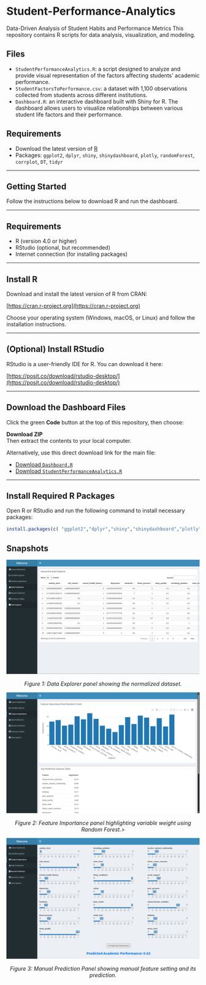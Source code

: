 # Student-Performance-Analytics
Data-Driven Analysis of Student Habits and Performance Metrics
This repository contains R scripts for data analysis, visualization, and modeling.

## Files
- `StudentPerformanceAnalytics.R`: a script designed to analyze and provide visual representation of the factors affecting students' academic performance.
- `StudentFactorsToPerformance.csv`: a dataset with 1,100 observations collected from students across different institutions.
- `Dashboard.R`: an interactive dashboard built with Shiny for R. The dashboard allows users to visualize relationships between various student life factors and their performance.

## Requirements
- Download the latest version of [R](https://posit.co/download/rstudio-desktop/)
- Packages: `ggplot2`, `dplyr`, `shiny`, `shinydashboard`, `plotly`, `randomForest`, `corrplot`, `DT`, `tidyr`

---

## Getting Started

Follow the instructions below to download R and run the dashboard.

---

## Requirements

- R (version 4.0 or higher)
- RStudio (optional, but recommended)
- Internet connection (for installing packages)

---

## Install R

Download and install the latest version of R from CRAN:

[https://cran.r-project.org](https://cran.r-project.org)

Choose your operating system (Windows, macOS, or Linux) and follow the installation instructions.

---

## (Optional) Install RStudio

RStudio is a user-friendly IDE for R. You can download it here:

 [https://posit.co/download/rstudio-desktop/](https://posit.co/download/rstudio-desktop/)

---

## Download the Dashboard Files

Click the green **Code** button at the top of this repository, then choose:

**Download ZIP**  
Then extract the contents to your local computer.

Alternatively, use this direct download link for the main file:

- [Download `Dashboard.R`](https://raw.githubusercontent.com/robaaaru/Student-Performance-Analytics/main/Dashboard.R)
- [Download `StudentPerformanceAnalytics.R`](https://raw.githubusercontent.com/robaaaru/Student-Performance-Analytics/main/StudentPerformanceAnalytics.R)

---

## Install Required R Packages

Open R or RStudio and run the following command to install necessary packages:

```R
install.packages(c( "ggplot2","dplyr","shiny","shinydashboard","plotly","randomForest","corrplot","DT","tidyr"))
```

## Snapshots


![Data Explorer](Images/Data_Explorer.png)

<p align=center><i>Figure 1: Data Explorer panel showing the normalized dataset.</i></p>

![Feature Importance](Images/Feature_Importance.png)

<p align=center><i>Figure 2: Feature Importance panel highlighting variable weight using Random Forest.></i></p>

![Manual Prediction](Images/Manual_Prediction.png)

<p align=center><i>Figure 3: Manual Prediction Panel showing manual feature setting and its prediction.</i></p>



